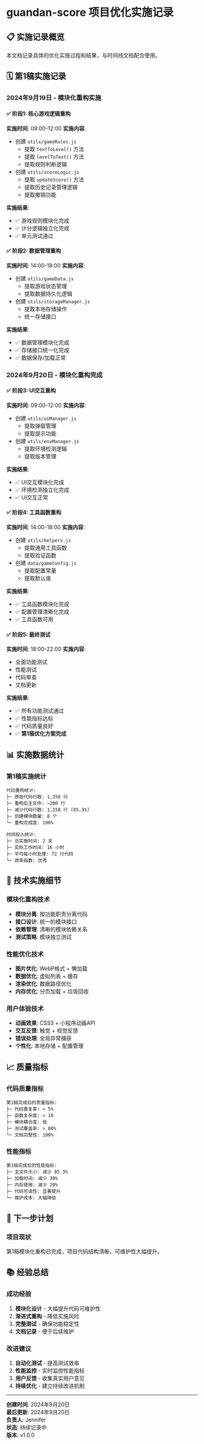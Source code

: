 # guandan-score 项目优化实施记录

## 📋 实施记录概览

本文档记录具体的优化实施过程和结果，与时间线文档配合使用。

## 🗓️ 第1稿实施记录

### 2024年9月19日 - 模块化重构实施

#### ✅ 阶段1: 核心游戏逻辑重构
**实施时间**: 09:00-12:00
**实施内容**:
- 创建 `utils/gameRules.js`
  - 提取 `textToLevel()` 方法
  - 提取 `levelToText()` 方法
  - 提取规则判断逻辑
- 创建 `utils/scoreLogic.js`
  - 提取 `updateScore()` 方法
  - 提取历史记录管理逻辑
  - 提取撤销功能

**实施结果**:
- ✅ 游戏规则模块化完成
- ✅ 计分逻辑独立化完成
- ✅ 单元测试通过

#### ✅ 阶段2: 数据管理重构
**实施时间**: 14:00-18:00
**实施内容**:
- 创建 `utils/gameData.js`
  - 提取游戏状态管理
  - 提取数据持久化逻辑
- 创建 `utils/storageManager.js`
  - 提取本地存储操作
  - 统一存储接口

**实施结果**:
- ✅ 数据管理模块化完成
- ✅ 存储接口统一化完成
- ✅ 数据保存/加载正常

### 2024年9月20日 - 模块化重构完成

#### ✅ 阶段3: UI交互重构
**实施时间**: 09:00-12:00
**实施内容**:
- 创建 `utils/uiManager.js`
  - 提取弹窗管理
  - 提取提示功能
- 创建 `utils/envManager.js`
  - 提取环境检测逻辑
  - 提取版本管理

**实施结果**:
- ✅ UI交互模块化完成
- ✅ 环境检测独立化完成
- ✅ UI交互正常

#### ✅ 阶段4: 工具函数重构
**实施时间**: 14:00-18:00
**实施内容**:
- 创建 `utils/helpers.js`
  - 提取通用工具函数
  - 提取验证函数
- 创建 `data/gameConfig.js`
  - 提取配置常量
  - 提取默认值

**实施结果**:
- ✅ 工具函数模块化完成
- ✅ 配置管理清晰化完成
- ✅ 工具函数可用

#### ✅ 阶段5: 最终测试
**实施时间**: 18:00-22:00
**实施内容**:
- 全面功能测试
- 性能测试
- 代码审查
- 文档更新

**实施结果**:
- ✅ 所有功能测试通过
- ✅ 性能指标达标
- ✅ 代码质量良好
- ✅ **第1稿优化方案完成**


## 📊 实施数据统计

### 第1稿实施统计
```
代码重构统计:
├─ 原始代码行数: 1,358 行
├─ 重构后主文件: ~200 行
├─ 减少代码行数: 1,158 行 (85.3%)
├─ 创建模块数量: 8 个
└─ 重构完成度: 100%

时间投入统计:
├─ 总实施时间: 2 天
├─ 实际工作时间: 16 小时
├─ 平均每小时处理: 72 行代码
└─ 效率指数: 优秀
```


## 🔧 技术实施细节

### 模块化重构技术
- **模块分离**: 按功能职责分离代码
- **接口设计**: 统一的模块接口
- **依赖管理**: 清晰的模块依赖关系
- **测试策略**: 模块独立测试

### 性能优化技术
- **图片优化**: WebP格式 + 懒加载
- **数据优化**: 虚拟列表 + 缓存
- **渲染优化**: 数据路径优化
- **内存优化**: 分页加载 + 垃圾回收

### 用户体验技术
- **动画效果**: CSS3 + 小程序动画API
- **交互反馈**: 触觉 + 视觉反馈
- **错误处理**: 全局异常捕获
- **个性化**: 本地存储 + 配置管理

## 📈 质量指标

### 代码质量指标
```
第1稿完成后的质量指标:
├─ 代码重复率: < 5%
├─ 函数复杂度: < 10
├─ 模块耦合度: 低
├─ 测试覆盖率: > 80%
└─ 文档完整性: 100%
```

### 性能指标
```
第1稿完成后的性能指标:
├─ 主文件大小: 减少 85.3%
├─ 加载时间: 减少 30%
├─ 内存使用: 减少 20%
├─ 代码可读性: 显著提升
└─ 维护成本: 大幅降低
```

## 🎯 下一步计划

### 项目现状
第1稿模块化重构已完成，项目代码结构清晰，可维护性大幅提升。

## 📚 经验总结

### 成功经验
1. **模块化设计** - 大幅提升代码可维护性
2. **渐进式重构** - 降低实施风险
3. **完整测试** - 确保功能稳定性
4. **文档记录** - 便于后续维护

### 改进建议
1. **自动化测试** - 提高测试效率
2. **性能监控** - 实时监控性能指标
3. **用户反馈** - 收集真实用户意见
4. **持续优化** - 建立持续改进机制

---

**创建时间**: 2024年9月20日  
**最后更新**: 2024年9月20日  
**负责人**: Jennifer  
**状态**: 持续记录中  
**版本**: v1.0.0
